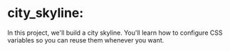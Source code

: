 # city_skyline: 
In this project, we'll build a city skyline. You'll learn how to configure CSS variables so you can reuse them whenever you want.
